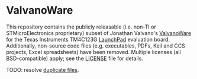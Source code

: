 # ValvanoWare

This repository contains the publicly releasable (i.e. non-TI or
STMicroElectronics proprietary) subset of Jonathan Valvano's
[ValvanoWare][valvanoware] for the Texas Instruments TM4C123G
[LaunchPad][launchpad] evaluation board. Additionally, non-source code
files (e.g. executables, PDFs, Keil and CCS projects, Excel spreadsheets)
have been removed. Multiple licenses (all BSD-compatible) apply; see the
[LICENSE][license] file for details.

TODO: resolve [duplicate files][duplicates].

[valvanoware]: http://users.ece.utexas.edu/~valvano/arm/
[launchpad]: http://www.ti.com/tool/ek-tm4c123gxl
[license]: LICENSE.md
[duplicates]: duplicates.txt
